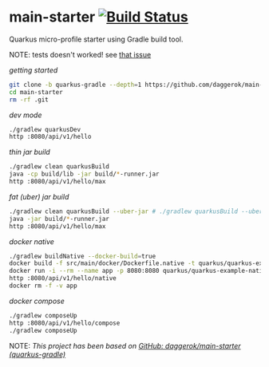 # main-starter [![Build Status](https://travis-ci.org/daggerok/main-starter.svg?branch=quarkus-gradle)](https://travis-ci.org/daggerok/main-starter)
Quarkus micro-profile starter using Gradle build tool.

NOTE: tests doesn't worked! see [that issue](https://github.com/quarkusio/quarkus-quickstarts/issues/258)

_getting started_

```bash
git clone -b quarkus-gradle --depth=1 https://github.com/daggerok/main-starter.git
cd main-starter
rm -rf .git
```

_dev mode_

```bash
./gradlew quarkusDev
http :8080/api/v1/hello
```

_thin jar build_

```bash
./gradlew clean quarkusBuild
java -cp build/lib -jar build/*-runner.jar
http :8080/api/v1/hello/max
```

_fat (uber) jar build_

```bash
./gradlew clean quarkusBuild --uber-jar # ./gradlew quarkusBuild --uber-jar --ignored-entry=META-INF/file1.txt
java -jar build/*-runner.jar
http :8080/api/v1/hello/max
```

_docker native_

```bash
./gradlew buildNative --docker-build=true
docker build -f src/main/docker/Dockerfile.native -t quarkus/quarkus-example-native .
docker run -i --rm --name app -p 8080:8080 quarkus/quarkus-example-native
http :8080/api/v1/hello/native
docker rm -f -v app
```

_docker compose_

```bash
./gradlew composeUp
http :8080/api/v1/hello/compose
./gradlew composeUp
```

NOTE: _This project has been based on [GitHub: daggerok/main-starter (quarkus-gradle)](https://github.com/daggerok/main-starter/tree/quarkus-gradle)_
